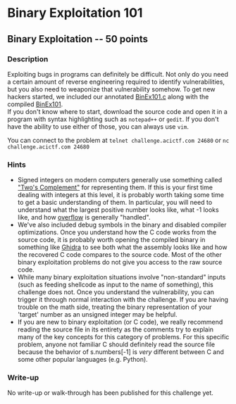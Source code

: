 # Binary Exploitation 101

## Binary Exploitation -- 50 points

### Description

Exploiting bugs in programs can definitely be difficult. Not only do you need a certain amount of reverse engineering required to identify vulnerabilities, but you also need to weaponize that vulnerability somehow. To get new hackers started, we included our annotated [BinEx101.c](./BinEx101.c) along with the compiled [BinEx101](./BinEx101).  
If you don't know where to start, download the source code and open it in a program with syntax highlighting such as `notepad++` or `gedit`. If you don't have the ability to use either of those, you can always use `vim`.  

You can connect to the problem at `telnet challenge.acictf.com 24680` or `nc challenge.acictf.com 24680`

### Hints

* Signed integers on modern computers generally use something called ["Two's Complement"](https://en.wikipedia.org/wiki/Two%27s_complement) for representing them. If this is your first time dealing with integers at this level, it is probably worth taking some time to get a basic understanding of them. In particular, you will need to understand what the largest positive number looks like, what -1 looks like, and how [overflow](https://en.wikipedia.org/wiki/Integer_overflow) is generally "handled".
* We've also included debug symbols in the binary and disabled compiler optimizations. Once you understand how the C code works from the source code, it is probably worth opening the compiled binary in something like [Ghidra](https://ghidra-sre.org/) to see both what the assembly looks like and how the recovered C code compares to the source code. Most of the other binary exploitation problems do not give you access to the raw source code.
* While many binary exploitation situations involve "non-standard" inputs (such as feeding shellcode as input to the name of something), this challenge does not. Once you understand the vulnerability, you can trigger it through normal interaction with the challenge. If you are having trouble on the math side, treating the binary representation of your 'target' number as an unsigned integer may be helpful.
* If you are new to binary exploitation (or C code), we really recommend reading the source file in its entirety as the comments try to explain many of the key concepts for this category of problems. For this specific problem, anyone not familiar C should definitely read the source file because the behavior of s.numbers[-1] is *very* different between C and some other popular languages (e.g. Python).


### Write-up

No write-up or walk-through has been published for this challenge yet.
